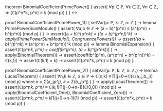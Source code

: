 theorem BinomialCoefficientPrimePower() {
  assert(
    ∀p ∈ ℙ, ∀k ∈ ℤ, ∀n ∈ ℤ₊ ⇒
    (ℂ(p^n*k, p^n) ≡ k (mod p))
  )
} ↔

proof BinomialCoefficientPrimePower_1() {
  setVar(p: ℙ, k: ℤ, n: ℤ₊) →
  lemma PrimePowerSumModulo() {
    assert(
      ∀a,b ∈ ℤ ⇒ (a + b)^(p^n) ≡ (a^(p^n) + b^(p^n)) (mod p)
    )
  } →
  assert((a + b)^(p^n*k) = ((a + b)^(p^n))^k) →
  apply(PrimePowerSumModulo(), CongruencePowers()) →
  assert((a + b)^(p^n*k) ≡ (a^(p^n) + b^(p^n))^k (mod p)) →
  lemma BinomialExpansion() {
    assert(ℂ(p^n*k, p^n) = coeff(b^(p^n), (a + b)^(p^n*k)))
  } →
  apply(BinomialTheorem()) →
  assert(coeff(b^(p^n), (a^(p^n) + b^(p^n))^k) = ℂ(k,1)) →
  assert(ℂ(k,1) = k) →
  assert(ℂ(p^n*k, p^n) ≡ k (mod p))
}

proof BinomialCoefficientPrimePower_2() {
  setVar(p: ℙ, k: ℤ, n: ℤ₊) →
  lemma LucasTheorem() {
    assert(
      ∀n,k ∈ ℤ, p ∈ ℙ ⇒
      ℂ(n,k) ≡ ∏(j=0→r)(ℂ(a_j,b_j)) (mod p)
      where n = Σ(a_j*p^j), k = Σ(b_j*p^j)
    )
  } →
  apply(LucasTheorem()) →
  assert(ℂ(p^n*k, p^n) ≡ ℂ(k,1)*∏(j=0→n-1)(ℂ(0,0)) (mod p)) →
  apply(BinomialCoefficient_One(), BinomialCoefficient_Zero()) →
  assert(ℂ(p^n*k, p^n) ≡ k*∏(j=0→n-1)(1) (mod p)) →
  assert(ℂ(p^n*k, p^n) ≡ k (mod p))
}